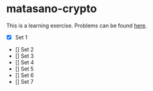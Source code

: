 # matasano-crypto

This is a learning exercise. Problems can be found [here](http://cryptopals.com).

- [X] Set 1
- [] Set 2
- [] Set 3
- [] Set 4
- [] Set 5
- [] Set 6
- [] Set 7


